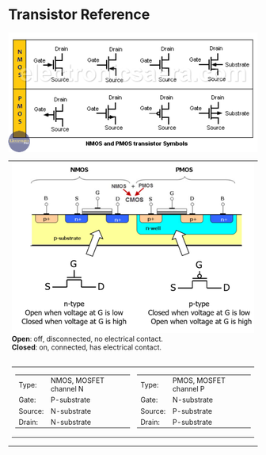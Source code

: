 # Transistor Reference

<table width='100%>
<tr>
    <td valign='top'>
        <img src='./images/symbols-nmos-pmos-transistor.png' width='600px'>
    </td>
    <td valign='top'>
        <img src='./images/nmos-pmos.png' width='600px'>
        <b>Open</b>: off, disconnected, no electrical contact.<br>
        <b>Closed</b>: on, connected, has electrical contact.<br><br>
        <table>
        <tr>
            <td>
                <table>
                <tr>
                    <td>Type:</td><td>NMOS, MOSFET channel N</td>
                </tr>
                <tr>
                    <td>Gate:</td><td>P-substrate</td>
                </tr>
                <tr>
                    <td>Source:</td><td>N-substrate</td>
                </tr>
                <tr>
                    <td>Drain:</td><td>N-substrate</td>
                </tr>
                </table>
            </td>
            <td>
                <table>
                <tr>
                    <td>Type:</td><td>PMOS, MOSFET channel P</td>
                </tr>
                <tr>
                    <td>Gate:</td><td>N-substrate</td>
                </tr>
                <tr>
                    <td>Source:</td><td>P-substrate</td>
                </tr>
                <tr>
                    <td>Drain:</td><td>P-substrate</td>
                </tr>
                </table>
            </td>
        </tr>
        </table>
    </td>
</tr>
</table>





